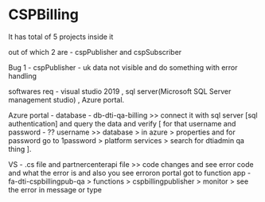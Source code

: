 # CSPBilling

It has total of 5 projects inside it

out of which 2 are - cspPublisher and cspSubscriber

Bug 1 - 
cspPublisher - uk data not visible and do something with error handling

softwares req - visual studio 2019 , sql server(Microsoft SQL Server management studio) , Azure portal.


Azure portal - 
database - db-dti-qa-billing >> connect it with sql server [sql authentication] and query the data and verify [ for that username and password - ?? username >> database > in azure > properties and for password go to 1password > platform services > search for dtiadmin qa thing ].




VS - .cs file and partnercenterapi file >> code changes and see error code and what the error is and also you see erroron portal 
     got to function app - fa-dti-cspbillingpub-qa > functions  > cspbillingpublisher > monitor > see the error in message or type 
